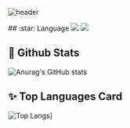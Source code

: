 
  <!--Header-->
  ![header](https://capsule-render.vercel.app/api?type=waving&color=gradient&height=300&section=header&text=Believe%20in%20youreslf%20%F0%9F%A4%97)

<div>
  <!--Body-->
  ## :star: Language
  <img src="https://img.shields.io/badge/Python-3776AB?style=flat-      square&logo=Python&logoColor=white"/>
  <img src="https://img.shields.io/badge/JavaScript-F7DF1E?style=flat-  square&logo=JavaScript&logoColor=white"/>

  ## :dizzy: Github Stats
  ![Anurag's GitHub stats](https://github-readme-stats.vercel.app/api?username=CHE1210) 

  ## :sparkles: Top Languages Card
  ![Top Langs](https://github-readme-stats.vercel.app/api/top-langs/?username=CHE1210)]
